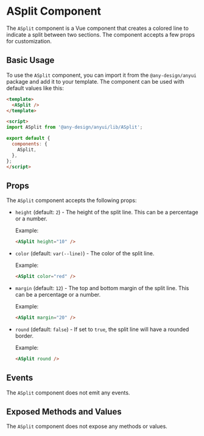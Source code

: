 # ASplit Component

The `ASplit` component is a Vue component that creates a colored line to indicate a split between two sections. The component accepts a few props for customization.

## Basic Usage

To use the `ASplit` component, you can import it from the `@any-design/anyui` package and add it to your template. The component can be used with default values like this:

```html
<template>
  <ASplit />
</template>

<script>
import ASplit from '@any-design/anyui/lib/ASplit';

export default {
  components: {
    ASplit,
  },
};
</script>
```

## Props

The `ASplit` component accepts the following props:

- `height` (default: `2`) - The height of the split line. This can be a percentage or a number.

  Example:
  ```html
  <ASplit height="10" />
  ```
  
- `color` (default: `var(--line)`) - The color of the split line.

  Example:
  ```html
  <ASplit color="red" />
  ```
  
- `margin` (default: `12`) - The top and bottom margin of the split line. This can be a percentage or a number.

  Example:
  ```html
  <ASplit margin="20" />
  ```
  
- `round` (default: `false`) - If set to `true`, the split line will have a rounded border.

  Example:
  ```html
  <ASplit round />
  ```

## Events

The `ASplit` component does not emit any events.

## Exposed Methods and Values

The `ASplit` component does not expose any methods or values.